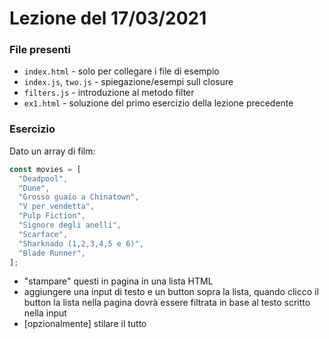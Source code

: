 # Lezione del 17/03/2021

### File presenti

- `index.html` - solo per collegare i file di esempio
- `index.js`, `two.js` - spiegazione/esempi sull closure
- `filters.js` - introduzione al metodo filter
- `ex1.html` - soluzione del primo esercizio della lezione precedente

### Esercizio

Dato un array di film:

```javascript
const movies = [
  "Deadpool",
  "Dune",
  "Grosso guaio a Chinatown",
  "V per vendetta",
  "Pulp Fiction",
  "Signore degli anelli",
  "Scarface",
  "Sharknado (1,2,3,4,5 e 6)",
  "Blade Runner",
];
```

- "stampare" questi in pagina in una lista HTML
- aggiungere una input di testo e un button sopra la lista, quando clicco il button la lista nella pagina dovrà essere filtrata in base al testo scritto nella input
- [opzionalmente] stilare il tutto
